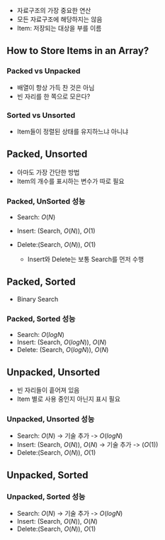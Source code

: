 
- 자료구조의 가장 중요한 연산
- 모든 자료구조에 해당하지는 않음
- Item: 저장되는 대상을 부를 이름




## How to Store Items in an Array?

### Packed vs Unpacked
- 배열이 항상 가득 찬 것은 아님
- 빈 자리를 한 쪽으로 모은다?
### Sorted vs Unsorted
- Item들이 정렬된 상태를 유지하느냐 아니냐





## Packed, Unsorted
- 아마도 가장 간단한 방법
- Item의 개수를 표시하는 변수가 따로 필요


### Packed, UnSorted 성능
- Search: $O(N)$
- Insert: (Search, $O(N)$), $O(1)$
- Delete:(Search, $O(N)$), $O(1)$

	- Insert와 Delete는 보통 Search를 먼저 수행


## Packed, Sorted
- Binary Search


### Packed, Sorted 성능

- Search: $O(log N)$
- Insert: (Search, $O(log N)$), $O(N)$
- Delete: (Search, $O(log N)$), $O(N)$



## Unpacked, Unsorted
- 빈 자리들이 흩어져 있음
- Item 별로 사용 중인지 아닌지 표시 필요

### Unpacked, Unsorted 성능
- Search: $O(N)$ -> 기술 추가 -> $O(log N)$
- Insert: (Search, $O(N)$), $O(N)$ -> 기술 추가 -> $(O(1))$
- Delete:(Search, $O(N)$), $O(1)$


## Unpacked, Sorted


### Unpacked, Sorted 성능
- Search: $O(N)$ -> 기술 추가 -> $O(log N)$
- Insert: (Search, $O(N)$), $O(N)$ 
- Delete:(Search, $O(N)$), $O(1)$

